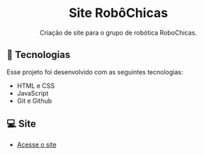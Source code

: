 <h1 align="center"> Site RobôChicas </h1>

<p align="center">
Criação de site para o grupo de robótica RoboChicas.
</p>

## 🚀 Tecnologias

Esse projeto foi desenvolvido com as seguintes tecnologias:

- HTML e CSS
- JavaScript
- Git e Github

## 💻 Site

- [Acesse o site](colocarlinkaqui)

##
